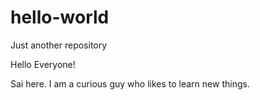 # hello-world
Just another repository

Hello Everyone!

Sai here. I am a curious guy who likes to learn new things. 
